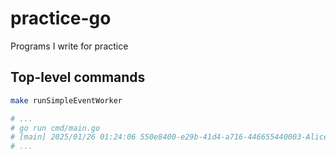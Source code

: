 # practice-go

Programs I write for practice

## Top-level commands

```bash
make runSimpleEventWorker

# ...
# go run cmd/main.go
# [main] 2025/01/26 01:24:06 550e8400-e29b-41d4-a716-446655440003-Alice: {Status: Recalled, Balance: 1000}
# ...
```
